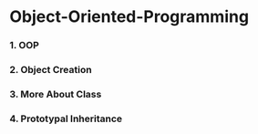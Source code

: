 # Object-Oriented-Programming

### 1. OOP
### 2. Object Creation
### 3. More About Class
### 4. Prototypal Inheritance
